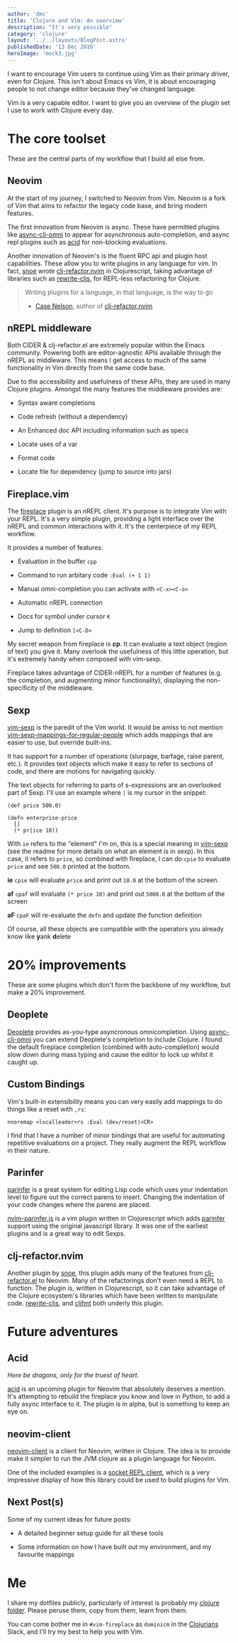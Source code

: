 ```yaml
---
author: 'dmc'
title: 'Clojure and Vim: An overview'
description: "It's very possible"
category: 'clojure'
layout: '../../layouts/BlogPost.astro'
publishedDate: '13 Dec 2016'
heroImage: 'mock3.jpg'
---
```


I want to encourage Vim users to continue using Vim as their primary
driver, even for Clojure. This isn't about Emacs vs Vim, it is about
encouraging people to not change editor because they've changed
language.

Vim is a very capable editor. I want to give you an overview of the
plugin set I use to work with Clojure every day.

# The core toolset

These are the central parts of my workflow that I build all else from.

## Neovim

At the start of my journey, I switched to Neovim from Vim. Neovim is a
fork of Vim that aims to refactor the legacy code base, and bring modern
features.

The first innovation from Neovim is async. These have permitted plugins
like [async-clj-omni](https://github.com/clojure-vim/async-clj-omni) to
appear for asynchronous auto-completion, and async repl plugins such as
[acid](https://github.com/hkupty/acid.nvim) for non-blocking
evaluations.

Another innovation of Neovim's is the fluent RPC api and plugin host
capabilities. These allow you to write plugins in any language for vim.
In fact, [snoe](https://github.com/snoe) wrote
[clj-refactor.nvim](https://github.com/clojure-vim/clj-refactor.nvim) in
Clojurescript, taking advantage of libraries such as
[rewrite-cljs](https://github.com/rundis/rewrite-cljs), for REPL-less
refactoring for Clojure.

> Writing plugins for a language, in that language, is the way to go
>
> - [Case Nelson](https://github.com/snoe), author of
>   [clj-refactor.nvim](https://github.com/clojure-vim/clj-refactor.nvim)

## nREPL middleware

Both CIDER & clj-refactor.el are extremely popular within the Emacs
community. Powering both are editor-agnostic APIs available through the
nREPL as middleware. This means I get access to much of the same
functionality in Vim directly from the same code base.

Due to the accessibility and usefulness of these APIs, they are used in
many Clojure plugins. Amongst the many features the middleware provides
are:

- Syntax aware completions

- Code refresh (without a dependency)

- An Enhanced doc API including information such as specs

- Locate uses of a var

- Format code

- Locate file for dependency (jump to source into jars)

## Fireplace.vim

The [fireplace](https://github.com/tpope/vim-fireplace) plugin is an
nREPL client. It's purpose is to integrate Vim with your REPL. It's a
very simple plugin, providing a light interface over the nREPL and
common interactions with it. It's the centerpiece of my REPL workflow.

It provides a number of features:

- Evaluation in the buffer `cpp`

- Command to run arbitary code `:Eval (+ 1 1)`

- Manual omni-completion you can activate with `<C-x><C-o>`

- Automatic nREPL connection

- Docs for symbol under cursor `K`

- Jump to definition `[<C-D>`

My secret weapon from fireplace is **cp**. It can evaluate a text object
(region of text) you give it. Many overlook the usefulness of this
little operation, but it's extremely handy when composed with vim-sexp.

Fireplace takes advantage of CIDER-nREPL for a number of features (e.g.
the completion, and augmenting minor functionality), displaying the
non-specificity of the middleware.

## Sexp

[vim-sexp](https://github.com/guns/vim-sexp) is the paredit of the Vim
world. It would be amiss to not mention
[vim-sexp-mappings-for-regular-people](https://github.com/tpope/vim-sexp-mappings-for-regular-people)
which adds mappings that are easier to use, but override built-ins.

It has support for a number of operations (slurpage, barfage, raise
parent, etc.). It provides text objects which make it easy to refer to
sections of code, and there are motions for navigating quickly.

The text objects for referring to parts of s-expressions are an
overlooked part of Sexp. I'll use an example where `|` is my cursor in
the snippet:

    (def price 500.0)

    (defn enterprise-price
      []
      (* pr|ice 10))

With `ie` refers to the \"element\" I'm on, this is a special meaning in
[vim-sexp](https://github.com/guns/vim-sexp) (see the readme for more
details on what an element is in sexp). In this case, it refers to
`price`, so combined with fireplace, I can do `cpie` to evaluate `price`
and see `500.0` printed at the bottom.

**ie** `cpie` will evaluate `price` and print out `10.0` at the bottom
of the screen.

**af** `cpaf` will evaluate `(* price 10)` and print out `5000.0` at the
bottom of the screen

**aF** `cpaF` will re-evaluate the `defn` and update the function
definition

Of course, all these objects are compatible with the operators you
already know like **y**ank **d**elete

# 20% improvements

These are some plugins which don't form the backbone of my workflow, but
make a 20% improvement.

## Deoplete

[Deoplete](https://github.com/Shougo/deoplete.nvim) provides as-you-type
asyncronous omnicompletion. Using
[async-clj-omni](https://github.com/clojure-vim/async-clj-omni) you can
extend Deoplete's completion to include Clojure. I found the default
fireplace completion (combined with auto-completion) would slow down
during mass typing and cause the editor to lock up whilst it caught up.

## Custom Bindings

Vim's built-in extensibility means you can very easily add mappings to
do things like a reset with `,rs`:

```vim
nnoremap <localleader>rs :Eval (dev/reset)<CR>
```

I find that I have a number of minor bindings that are useful for
automating repetitive evaluations on a project. They really augment the
REPL workflow in their nature.

## Parinfer

[parinfer](http://shaunlebron.github.io/parinfer/) is a great system for
editing Lisp code which uses your indentation level to figure out the
correct parens to insert. Changing the indentation of your code changes
where the parens are placed.

[nvim-parinfer.js](https://github.com/clojure-vim/nvim-parinfer.js) is a
vim plugin written in Clojurescript which adds
[parinfer](http://shaunlebron.github.io/parinfer/) support using the
original javascript library. It was one of the earliest plugins and is a
great way to edit Sexps.

## clj-refactor.nvim

Another plugin by [snoe](https://github.com/snoe), this plugin adds many
of the features from
[clj-refactor.el](https://github.com/clojure-emacs/clj-refactor.el) to
Neovim. Many of the refactorings don't even need a REPL to function. The
plugin is, written in Clojurescript, so it can take advantage of the
Clojure ecosystem's libraries which have been written to manipulate
code. [rewrite-cljs](https://github.com/rundis/rewrite-cljs), and
[cljfmt](https://github.com/weavejester/cljfmt) both underly this
plugin.

# Future adventures

## Acid

_Here be dragons, only for the truest of heart_.

[acid](https://github.com/hkupty/acid.nvim) is an upcoming plugin for
Neovim that absolutely deserves a mention. It's attempting to rebuild
the fireplace you know and love in Python, to add a fully async
interface to it. The plugin is in alpha, but is something to keep an eye
on.

## neovim-client

[neovim-client](https://github.com/clojure-vim/neovim-client) is a
client for Neovim, written in Clojure. The idea is to provide make it
simpler to run the JVM clojure as a plugin language for Neovim.

One of the included examples is a [socket REPL
client](https://github.com/jebberjeb/clojure-socketrepl.nvim), which is
a very impressive display of how this library could be used to build
plugins for Vim.

## Next Post(s)

Some of my current ideas for future posts:

- A detailed beginner setup guide for all these tools

- Some information on how I have built out my environment, and my
  favourite mappings

# Me

I share my dotfiles publicly, particularly of interest is probably my
[clojure
folder](https://github.com/SevereOverfl0w/.files/tree/master/nvim/layer/clojure).
Please peruse them, copy from them, learn from them.

You can come bother me in `#vim-fireplace` as `dominicm` in the
[Clojurians](http://clojurians.net) Slack, and I'll try my best to help
you with Vim.
